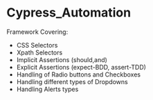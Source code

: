 # Cypress_Automation
Framework Covering:
- CSS Selectors
- Xpath Selectors
- Implicit Assertions (should,and)
- Explicit Assertions (expect-BDD, assert-TDD)
- Handling of Radio buttons and Checkboxes
- Handling different types of Dropdowns
- Handling Alerts types